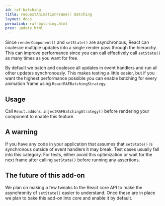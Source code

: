 ```yaml
---
id: raf-batching
title: requestAnimationFrame() Batching
layout: docs
permalink: raf-batching.html
prev: update.html
---
```


Since `renderComponent()` and `setState()` are asynchronous, React can coalesce multiple updates into a single render pass through the hierarchy. This can improve performance since you can call effectively call `setState()` as many times as you want for free.

By default we batch and coalesce all updates in event handlers and run all other updates synchronously. This makes testing a little easier, but if you want the highest performance possible you can enable batching for every animation frame using `ReactRAFBatchingStrategy`.

## Usage

Call `React.addons.injectRAFBatchingStrategy()` before rendering your component to enable this feature.

## A warning

If you have any code in your application that assumes that `setState()` is synchronous outside of event handlers it may break. Test cases usually fall into this category. For tests, either avoid this optimization or wait for the next frame after calling `setState()` before running any assertions.

## The future of this add-on

We plan on making a few tweaks to the React core API to make the asynchronity of `setState()` easier to understand. Once these are in place we plan to bake this add-on into core and enable it by default.
